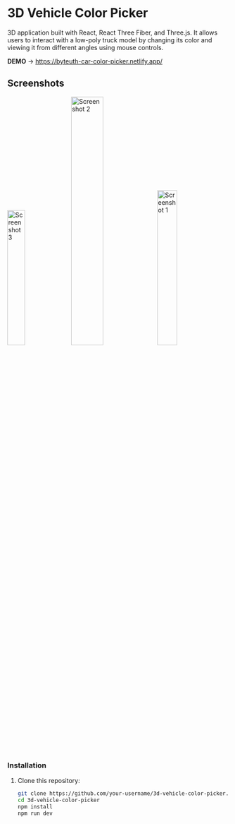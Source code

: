 # 3D Vehicle Color Picker

3D application built with React, React Three Fiber, and Three.js. 
It allows users to interact with a low-poly truck model by changing its color and viewing it from different angles using mouse controls.


**DEMO** -> https://byteuth-car-color-picker.netlify.app/

## Screenshots
<div>
  <img src="https://github.com/user-attachments/assets/73c45970-eff6-4c8c-916c-1b8bfda79b80" alt="Screenshot 3" style="width: 28%; display: inline-block;">
  <img src="https://github.com/user-attachments/assets/0960c2de-7f24-468e-b578-ce0da3a9131e" alt="Screenshot 2" style="width: 38%; display: inline-block;">
  <img src="https://github.com/user-attachments/assets/a8ece686-dbba-45fd-be39-2b84e3399bb9" alt="Screenshot 1" style="width: 30%; display: inline-block;">
</div>


### Installation

1. Clone this repository:
   ```bash
   git clone https://github.com/your-username/3d-vehicle-color-picker.git
   cd 3d-vehicle-color-picker
   npm install
   npm run dev

